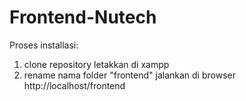 # Frontend-Nutech

Proses installasi:
1. clone repository letakkan di xampp
2. rename nama folder "frontend" jalankan di browser http://localhost/frontend
